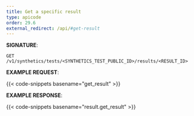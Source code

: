 ```yaml
---
title: Get a specific result
type: apicode
order: 29.6
external_redirect: /api/#get-result
---
```


**SIGNATURE**:

`GET /v1/synthetics/tests/<SYNTHETICS_TEST_PUBLIC_ID>/results/<RESULT_ID>`

**EXAMPLE REQUEST**:

{{< code-snippets basename="get_result" >}}

**EXAMPLE RESPONSE**:

{{< code-snippets basename="result.get_result" >}}
